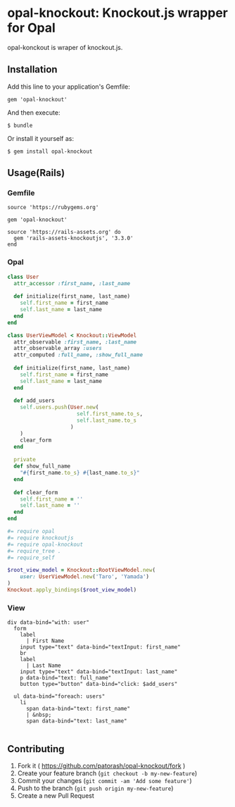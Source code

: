 # opal-knockout: Knockout.js wrapper for Opal

opal-konckout is wraper of knockout.js.

## Installation

Add this line to your application's Gemfile:

    gem 'opal-knockout'

And then execute:

    $ bundle

Or install it yourself as:

    $ gem install opal-knockout

## Usage(Rails)

### Gemfile

```ruby:Gemfile
source 'https://rubygems.org'

gem 'opal-knockout'

source 'https://rails-assets.org' do
  gem 'rails-assets-knockoutjs', '3.3.0'
end
```

### Opal

```ruby:assets/javascripts/user_view_model.rb
class User
  attr_accessor :first_name, :last_name
  
  def initialize(first_name, last_name)
    self.first_name = first_name
    self.last_name = last_name
  end
end

class UserViewModel < Knockout::ViewModel
  attr_observable :first_name, :last_name
  attr_observable_array :users
  attr_computed :full_name, :show_full_name
  
  def initialize(first_name, last_name)
    self.first_name = first_name
    self.last_name = last_name
  end
  
  def add_users
    self.users.push(User.new(
                      self.first_name.to_s,
                      self.last_name.to_s
                    )
    )
    clear_form
  end
  
  private
  def show_full_name
    "#{first_name.to_s} #{last_name.to_s}"
  end
  
  def clear_form
    self.first_name = ''
    self.last_name = ''
  end
end
```

```ruby:assets/javascripts/application.rb
#= require opal
#= require knockoutjs
#= require opal-knockout
#= require_tree .
#= require_self

$root_view_model = Knockout::RootViewModel.new(
    user: UserViewModel.new('Taro', 'Yamada')
)
Knockout.apply_bindings($root_view_model)
```

### View

```slim:views/users/index.html.slim
div data-bind="with: user"
  form
    label
      | First Name
    input type="text" data-bind="textInput: first_name"
    br
    label
      | Last Name
    input type="text" data-bind="textInput: last_name"
    p data-bind="text: full_name"
    button type="button" data-bind="click: $add_users"

  ul data-bind="foreach: users"
    li
      span data-bind="text: first_name"
      | &nbsp;
      span data-bind="text: last_name"
  
```

## Contributing

1. Fork it ( https://github.com/patorash/opal-knockout/fork )
2. Create your feature branch (`git checkout -b my-new-feature`)
3. Commit your changes (`git commit -am 'Add some feature'`)
4. Push to the branch (`git push origin my-new-feature`)
5. Create a new Pull Request

